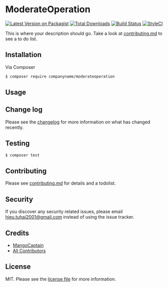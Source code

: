 # ModerateOperation

[![Latest Version on Packagist][ico-version]][link-packagist]
[![Total Downloads][ico-downloads]][link-downloads]
[![Build Status][ico-travis]][link-travis]
[![StyleCI][ico-styleci]][link-styleci]

This is where your description should go. Take a look at [contributing.md](contributing.md) to see a to do list.

## Installation

Via Composer

``` bash
$ composer require companyname/moderateoperation
```

## Usage

## Change log

Please see the [changelog](changelog.md) for more information on what has changed recently.

## Testing

``` bash
$ composer test
```

## Contributing

Please see [contributing.md](contributing.md) for details and a todolist.

## Security

If you discover any security related issues, please email hieu.tuhai2001@gmail.com instead of using the issue tracker.

## Credits

- [MangoCaptain][link-author]
- [All Contributors][link-contributors]

## License

MIT. Please see the [license file](license.md) for more information.

[ico-version]: https://img.shields.io/packagist/v/companyname/moderateoperation.svg?style=flat-square
[ico-downloads]: https://img.shields.io/packagist/dt/companyname/moderateoperation.svg?style=flat-square
[ico-travis]: https://img.shields.io/travis/companyname/moderateoperation/master.svg?style=flat-square
[ico-styleci]: https://styleci.io/repos/12345678/shield

[link-packagist]: https://packagist.org/packages/companyname/moderateoperation
[link-downloads]: https://packagist.org/packages/companyname/moderateoperation
[link-travis]: https://travis-ci.org/companyname/moderateoperation
[link-styleci]: https://styleci.io/repos/12345678
[link-author]: https://github.com/companyname
[link-contributors]: ../../contributors

